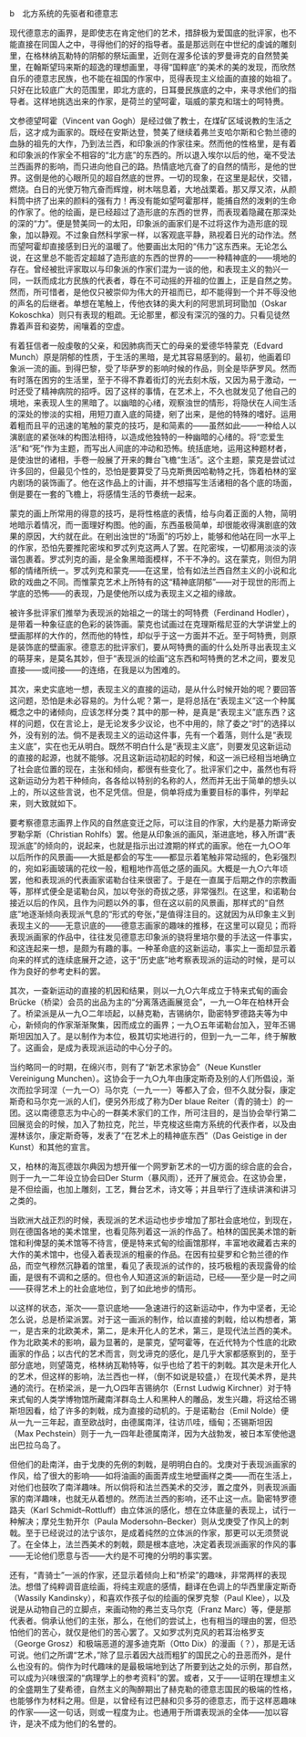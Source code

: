 b　北方系统的先驱者和德意志

  

现代德意志的画界，是即使志在肯定他们的艺术，措辞极为爱国底的批评家，也不能直接在同国人之中，寻得他们的好的指导者。虽是那远则在中世纪的虔诚的雕刻里，在格林纳瓦勒特的阴郁的祭坛画里，近则在渥多伦该的罗曼谛克的自然赞美里，在翰斯望玛来斯的超逸的理想画里，寻得“国粹底”的美术的美的发现，而欣然自乐的德意志民族，也不能在祖国的作家中，觅得表现主义绘画的直接的始祖了。只好在比较底广大的范围里，即北方底的，日耳曼民族底的之中，来寻求他们的指导者。这样地挑选出来的作家，是荷兰的望呵霍，瑙威的蒙克和瑞士的呵特赉。

文参德望呵霍（Vincent van Gogh）是经过做了教士，在煤矿区域说教的生活之后，这才成为画家的。既经在安斯达登，赞美了继续着弗兰支哈尔斯和仑勃兰德的血脉的祖先的大作，乃到法兰西，和印象派的作家往来。然而他的性格里，是有着和印象派的作家全不相容的“北方底”的东西的。所以退入埃尔以后的他，毫不受法兰西画界的影响，而只进向他自己的路。热情底地亢奋了的自然的情形，是他的世界。这倒是他的心眼所见的超自然底的世界。一切的现象，在这里是起伏，交错，燃烧。白日的光使万物亢奋而辉煌，树木喘息着，大地战栗着。那又厚又浓，从颜料筒中挤了出来的颜料的强有力！再没有能如望呵霍那样，能捕自然的泼剌的生命的作家了。他的绘画，是已经超过了造形底的东西的世界，而表现着隐藏在那深处的深的“力”。便是赞美同一的太阳，印象派的画家们是不过将这作为造形底的现象，加以静观。不过象自然科学家一样，以客观底平静，熟视着日光的动作法。然而望呵霍却直接感到日光的温暖了。他要画出太阳的“伟力”这东西来。无论怎么说，在这里总不能否定超越了造形底的东西的世界的——一种精神底的——境地的存在。曾经被批评家取以与印象派的作家们混为一谈的他，和表现主义的勃兴一同，一跃而成北方民族的代表者，尊在不可动摇的开祖的位置上，正是自然之势。然而，所可惜者，是他仅只被崇仰为伟大的开祖而已，却不能得到一个并不辱没他的声名的后继者。单想在笔触上，传他衣钵的奥大利的阿思凯珂珂勖加（Oskar Kokoschka）则只有表现的粗疏。无论那里，都没有深沉的强的力。只看见徒然靠着声音和姿势，闹嚷着的空虚。

有着狂信者一般虔敬的父亲，和因肺病而天亡的母亲的爱德华特蒙克（Edvard Munch）原是阴郁的性质，于生活的黑暗，是尤其容易感到的。最初，他画着印象派一流的画。到得巴黎，受了毕萨罗的影响时候的作品，则全是毕萨罗风。然而有时落在困穷的生活里，至于不得不靠着街灯的光去刻木版，又因为易于激动，一时还受了精神病院的招呼。因了这样的事情，在艺术上，不久也就发见了他自己的境地，来表现人生的黑暗了。以幽暗的心绪，观察浊世的情形，将隐伏在人间生活的深处的惨淡的实相，用短刀直入底的简捷，剜了出来，是他的特殊的嗜好。运用着粗而且平的迅速的笔触的蒙克的技巧，是和简素的——虽然如此——一种给人以演剧底的紧张味的构图法相待，以造成他独特的一种幽暗的心绪的。将“恋爱生活”和“死”作为主题，而写出人间底的冲动和恐怖。统括底地，运用这种题材者，是使浊世的诸相，手卷一般展了开来的舞台飞檐“生活”。这个主题，蒙克是尝试过许多回的，但最见个性的，恐怕是要算受了马克斯赉因哈勒特之托，饰着柏林的室内剧场的装饰画了。他在这作品上的计画，并不想描写生活诸相的各个底的场面，倒是要在一套的飞檐上，将感情生活的节奏统一起来。

蒙克的画上所常用的得意的技巧，是将性格底的表情，给与向着正面的人物，简明地暗示着情况，而一面理好构图。他的画，东西虽极简单，却很能收得演剧底的效果的原因，大约就在此。在剜出浊世的“场面”的巧妙上，能够和他站在同一水平上的作家，恐怕先要推陀密埃和罗忒列克这两人了罢。在陀密埃，一切都用淡淡的诙谐包裹着。罗忒列克的画，是全象黑暗面模样，不干不净的。这在蒙克，则但为阴郁的情绪所统一。罗忒列克和蒙克——在这里，恰有如法兰西自然主义的小说和北欧的戏曲之不同。而惟蒙克艺术上所特有的这“精神底阴郁”——对于现世的形而上学底的恐怖——的表现，乃是使他所以成为表现主义之祖的缘故。

被许多批评家们推举为表现派的始祖之一的瑞士的呵特费（Ferdinand Hodler），是带着一种象征底的色彩的装饰画。蒙克也试画过在克理斯楷尼亚的大学讲堂上的壁画那样的大作的，然而他的特性，却似乎于这一方面并不近。至于呵特赉，则原是装饰底的壁画家。德意志的批评家们，要从呵特赉的画的什么处所寻出表现主义的萌芽来，是莫名其妙，但于“表现派的绘画”这东西和呵特赉的艺术之间，要发见直接——或间接——的连络，在我是以为困难的。

其次，来史实底地一想，表现主义的直接的运动，是从什么时候开始的呢？要回答这问题，恐怕是未必容易的。为什么呢？第一，是将总括在“表现主义”这一个种属概念之中的诸倾向，应该怎样分类？其中的那一种，是真是“表现主义”底东西？这样的问题，仅在言论上，是无论发多少议论，也不中用的，除了委之“时”的选择以外，没有别的法。倘不是表现主义的运动这件事，先有一个着落，则什么是“表现主义底”，实在也无从明白。既然不明白什么是“表现主义底”，则要发见这新运动的直接的起源，也就不能够。况且这新运动初起的时候，和这一派已经相当地确立了社会底位置的现在，主张和倾向，都很有些变化了。批评家们之中，虽然也有将这新运动分为若干种倾向，各各给以特别的名称的人，然而并无出于简单的想头以上的，所以这些言说，也不足凭信。但是，倘单将成为重要目标的事件，列举起来，则大致就如下。

要考察德意志画界上作风的自然底变迁之际，可以注目的作家，大约是基力斯谛安罗勒孚斯（Christian Rohlfs）罢。他是从印象派的画风，渐进底地，移入所谓“表现派底”的倾向的，说起来，也就是指示出过渡期的样式的画家。他在一九○○年以后所作的风景画——大抵是都会的写生——都显示着笔触非常动摇的，色彩强烈的，宛如彩画玻璃的花纹一般，粗粗地作高低之感的画风。大概是一九○六年顷罢，他和表现派的代表画家诺勒台往来很密了。于是在一直属于后期之作的宗教画等，那样式便全是诺勒台风，加以夸张的奇拔之感，非常强烈。在这里，和诺勒台接近以后的作风，且作为问题以外的事，但在这以前的风景画，那样式的“自然底”地逐渐倾向表现派气息的“形式的夸张，”是值得注目的。这就因为从印象主义到表现主义的——无意识底的——德意志画家的趣味的推移，在这里可以窥见；而将表现派画家的作品中，往往发见德意志印象派的骁将里培尔曼的手法这一件事实，和这连起来一想，是颇为有趣的事。一种革命底的这新运动，事实上一面却显示着向来的样式的连续底展开之迹，这于“历史底”地考察表现派的运动的时候，是可以作为良好的参考史料的罢。

其次，一查新运动的直接的机因和结果，则以一九○六年成立于特来式甸的画会 Brücke（桥梁）会员的出品为主的“分离落选画展览会”，一九一○年在柏林开会了。桥梁派是从一九○二年顷起，以赫克勒，吉锡纳尔，勖密特罗德路夫等为中心，新倾向的作家渐渐聚集，因而成立的画界；一九○五年诺勒台加入，翌年丕锡斯坦因加入了。是以制作为本位，极其切实地进行的，但到一九一二年，终于解散了。这画会，是成为表现派运动的中心分子的。

当约略同一的时期，在绵兴市，则有了“新艺术家协会”（Neue Kunstler Vereinigung Munchen）。这协会于一九○九年由康定斯奇及别的人们所倡设，渐次而拉孚珂涅（一九一○）马尔克（一九一一）等都入了会，但不久就分裂，康定斯奇和马尔克一派的人们，便另外形成了称为Der blaue Reiter（青的骑士）的一团。这以南德意志为中心的一群美术家们的工作，所可注目的，是当协会举行第二回展览会的时候，加入了勃拉克，陀兰，毕克梭这些南方系统的代表作者，以及由渥林该尔，康定斯奇等，发表了“在艺术上的精神底东西”（Das Geistige in der Kunst）和其他的宣言。

又，柏林的海瓦德跋尔典因为想开催一个网罗新艺术的一切方面的综合底的会合，则于一九一二年设立协会曰Der Sturm（暴风雨），还开了展览会。在这协会里，是不但绘画，也加上雕刻，工艺，舞台艺术，诗文等；并且举行了连续讲演和讲习之类的。

当欧洲大战正烈的时候，表现派的艺术运动也步步增加了那社会底地位，到现在，则在德国各地的美术馆里，也看见陈列着这一派的作品了。柏林的国民美术馆的新馆和利俾瑟的美术馆等不待言，便是特来式甸的绘画馆那样，丰富地收藏着古来的大作的美术馆中，也侵入着表现派的粗豪的作品。在因有拉斐罗和仑勃兰德的作品，而空气穆然沉静着的馆里，看见了表现派的试作的，技巧极粗的表现露骨的绘画，是很有不调和之感的。但也令人知道这派的新运动，已经——至少是一时之间——获得艺术上的社会底地位，到了如此地步的情形。

以这样的状态，渐次——意识底地——急速进行的这新运动中，作为中坚者，无论怎么说，总是桥梁派罢。对于这一画派的制作，给以直接的刺戟，给以构想者，第一，是古来的北欧美术，第二，是未开化人的艺术，第三，是现代法兰西的美术。作为北欧美术的影响，最为显著的，是蒙克，望呵霍等，在近代特为个性底的北欧画家的作品；以古代的艺术而言，则戈谛克的感化，是几乎大家都感察到的，至于部分底地，则望蔼克，格林纳瓦勒特等，似乎也给了若干的刺戟。其次是未开化人的艺术，但这样的影响，法兰西也一样，（倒不如说是较盛，）在现代美术界，是共通的流行。在桥梁派，是一九○四年吉锡纳尔（Ernst Ludwig Kirchner）对于特来式甸的人类学博物馆所藏南洋群岛土人和黑种人的雕品，发生兴趣，将这给丕锡斯坦因看，给了许多的刺戟，成为直接的动机的。于是诺勒台（Emil Nolde）便从一九一三年起，直至欧战时，由德属南洋，往访爪哇，缅甸；丕锡斯坦因（Max Pechstein）则于一九一四年赴德属南洋，因为大战勃发，被日本军使他退出巴拉乌岛了。

但他们的赴南洋，由于戈庚的先例的刺戟，是明明白白的。戈庚对于表现派画家的作风，给了很大的影响——如将油画的画面弄成生地壁画样之类——而在生活上，对他们也鼓吹了南洋趣味。所以倘将和法兰西美术的交涉，置之度外，则表现派画家的南洋趣味，也就无从着想的。然而法兰西的影响，还不止这一点。勖密特罗德路夫（Karl Schmidt–Rottluff）由立体派的感化，想在立体底量的表现上，试行一种解决；摩兑生勃开尔（Paula Modersohn–Becker）则从戈庚受了作风上的刺戟。至于已经说过的法宁该尔，是成着纯然的立体派的作家，那更可以无须赘说了。在全体上，法兰西美术的刺戟，颇是根本底地，决定着表现派画家的作风的事——无论他们愿意与否——大约是不可掩的分明的事实罢。

还有，“青骑士”一派的作家，还显示着倾向上和“桥梁”的趣味，非常两样的表现法。想借了纯粹调音底绘画，将纯主观底的感情，翻译在色调上的华西里康定斯奇（Wassily Kandinsky），和喜欢作孩子似的绘画的保罗克黎（Paul Klee），以及说是从动物自己的立脚点，来画动物的弗兰支马尔克（Franz Marc）等，便是那代表者。倘承认他们的主张，那么，在他们的尝试上，也有相当的理由的罢，但恐怕他们的苦心，就仅是他们的苦心罢了。又如罗忒列克风的若耳治格罗支（George Grosz）和极端恶道的渥多迪克斯（Otto Dix）的漫画（？），那是无话可说。他们之所谓“艺术，”除了显示着因大战而粗犷的国民之心的丑恶而外，是什么也没有的。倘作为时代趣味的是最极端地到达了所要到达之处的示例，那自然，可以成为兴味很深的“病理学上的参考资料”的罢。或者，又于——证明在理想主义的全盛期生了斐希德，自然主义的陶醉期出了赫克勒的德意志国民的极端的性格，也能够作为材料之用。但是，以曾经有过巴赫和贝多芬的德意志，而于这样恶趣味的作家——这一句话，则或一程度为止。也通用于所谓表现派的全体——加以容许，是决不成为他们的名誉的。